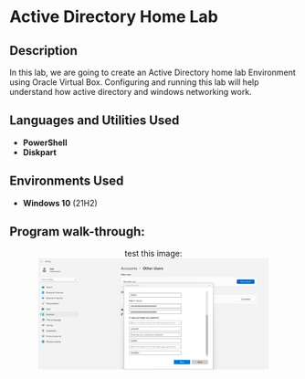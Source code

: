 <h1>Active Directory Home Lab</h1>

<h2>Description</h2>
In this lab, we are going to create an Active Directory home lab Environment using Oracle Virtual Box. Configuring and running this lab will help understand how active directory and windows networking work.
<br />


<h2>Languages and Utilities Used</h2>

- <b>PowerShell</b> 
- <b>Diskpart</b>

<h2>Environments Used </h2>

- <b>Windows 10</b> (21H2)

<h2>Program walk-through:</h2>

<p align="center">
test this image: <br/>
<img src="https://github.com/jpap19/ActiveDirectoryLab/blob/main/Images/Hello.png" height="80%" width="80%" alt="Active Directory Lab"/>
<br />
<br />


<!--
 ```diff
- text in red
+ text in green
! text in orange
# text in gray
@@ text in purple (and bold)@@
```
--!>
